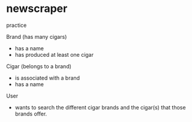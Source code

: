 # newscraper
practice

Brand (has many cigars)
- has a name
- has produced at least one cigar
<!-- - has a link to its webpage? -->

Cigar (belongs to a brand)
- is associated with a brand
- has a name

User
- wants to search the different cigar brands and the cigar(s) that those brands offer.